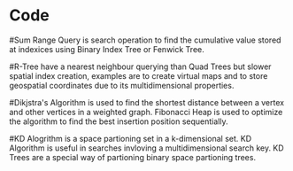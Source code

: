 # Code

#Sum Range Query is search operation to find the cumulative value stored at indexices using Binary Index Tree or Fenwick Tree.

#R-Tree have a nearest neighbour querying than Quad Trees but slower spatial index creation, examples are to create virtual maps and to store geospatial coordinates due to its multidimensional properties. 

#Dikjstra's Algorithm is used to find the shortest distance between a vertex and other vertices in a weighted graph. Fibonacci Heap is used to optimize the algorithm to find the best insertion position sequentially. 

#KD Alogrithm is a space partioning set in a k-dimensional set. KD Algorithm is useful in searches invloving a multidimensional search key. KD Trees are a special way of partioning binary space partioning trees. 

